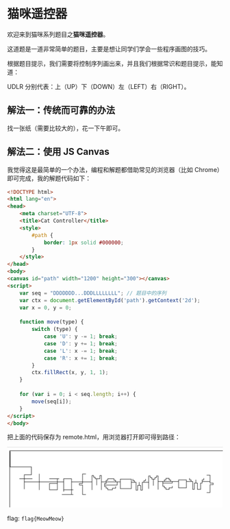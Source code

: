 # 猫咪遥控器

欢迎来到猫咪系列题目之**猫咪遥控器**。

这道题是一道非常简单的题目，主要是想让同学们学会一些程序画图的技巧。

根据题目提示，我们需要将控制序列画出来，并且我们根据常识和题目提示，能知道：

UDLR 分别代表：上（UP）下（DOWN）左（LEFT）右（RIGHT）。

## 解法一：传统而可靠的办法

找一张纸（需要比较大的），花一下午即可。

## 解法二：使用 JS Canvas

我觉得这是最简单的一个办法，编程和解题都借助常见的浏览器（比如 Chrome）即可完成，我的解题代码如下：

```html
<!DOCTYPE html>
<html lang="en">
<head>
    <meta charset="UTF-8">
    <title>Cat Controller</title>
    <style>
        #path {
            border: 1px solid #000000;
        }
    </style>
</head>
<body>
<canvas id="path" width="1200" height="300"></canvas>
<script>
    var seq = "DDDDDDD...DDDLLLLLLLL"; // 题目中的序列
    var ctx = document.getElementById('path').getContext('2d');
    var x = 0, y = 0;
    
    function move(type) {
        switch (type) {
            case 'U': y -= 1; break;
            case 'D': y += 1; break;
            case 'L': x -= 1; break;
            case 'R': x += 1; break;
        }
        ctx.fillRect(x, y, 1, 1);
    }
    
    for (var i = 0; i < seq.length; i++) {
        move(seq[i]);
    }
</script>
</body>
```

把上面的代码保存为 remote.html，用浏览器打开即可得到路径：

![image-20181016114941390](images/image-20181016114941390.png)



flag: `flag{MeowMeow}`
